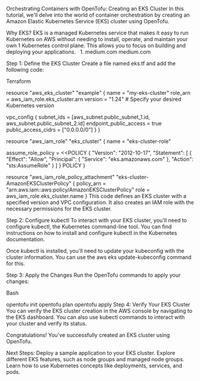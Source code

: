 Orchestrating Containers with OpenTofu: Creating an EKS Cluster
In this tutorial, we'll delve into the world of container orchestration by creating an Amazon Elastic Kubernetes Service (EKS) cluster using OpenTofu.

Why EKS?
EKS is a managed Kubernetes service that makes it easy to run Kubernetes on AWS without needing to install, operate, and maintain your own 1  Kubernetes control plane. This allows you to focus on building and deploying your applications.   
 1. 
medium.com
medium.com

Step 1: Define the EKS Cluster
Create a file named eks.tf and add the following code:

Terraform

resource "aws_eks_cluster" "example" {
  name     = "my-eks-cluster"
  role_arn = aws_iam_role.eks_cluster.arn
  version = "1.24" # Specify your desired Kubernetes version

  vpc_config {
    subnet_ids              = [aws_subnet.public_subnet_1.id, aws_subnet.public_subnet_2.id] 
    endpoint_public_access = true
    public_access_cidrs    = ["0.0.0.0/0"]
  }
}

resource "aws_iam_role" "eks_cluster" {
  name = "eks-cluster-role"

  assume_role_policy = <<POLICY
{
  "Version": "2012-10-17",
  "Statement": [
    {
      "Effect": "Allow",
      "Principal": {
        "Service": "eks.amazonaws.com"
      },
      "Action": "sts:AssumeRole"
    }
  ]
}
POLICY
}

resource "aws_iam_role_policy_attachment" "eks-cluster-AmazonEKSClusterPolicy" {
  policy_arn = "arn:aws:iam::aws:policy/AmazonEKSClusterPolicy"
  role       = aws_iam_role.eks_cluster.name
}
This code defines an EKS cluster with a specified version and VPC configuration. It also creates an IAM role with the necessary permissions for the EKS cluster.

Step 2: Configure kubectl
To interact with your EKS cluster, you'll need to configure kubectl, the Kubernetes command-line tool. You can find instructions on how to install and configure kubectl in the Kubernetes documentation.

Once kubectl is installed, you'll need to update your kubeconfig with the cluster information. You can use the aws eks update-kubeconfig command for this.

Step 3: Apply the Changes
Run the OpenTofu commands to apply your changes:

Bash

opentofu init
opentofu plan
opentofu apply
Step 4: Verify Your EKS Cluster
You can verify the EKS cluster creation in the AWS console by navigating to the EKS dashboard. You can also use kubectl commands to interact with your cluster and verify its status.

Congratulations!
You've successfully created an EKS cluster using OpenTofu.

Next Steps:
Deploy a sample application to your EKS cluster.
Explore different EKS features, such as node groups and managed node groups.
Learn how to use Kubernetes concepts like deployments, services, and pods.